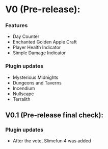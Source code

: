 # V0 (Pre-release):
### Features
- Day Counter
- Enchanted Golden Apple Craft
- Player Health Indicator
- Simple Damage Indicator
### Plugin updates
- Mysterious Midnights
- Dungeons and Taverns
- Incendium
- Nullscape
- Terralith
## V0.1 (Pre-release final check):
### Plugin updates
- After the vote, Slimefun 4 was added

